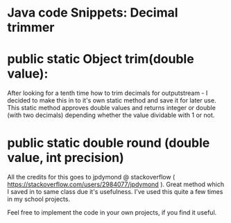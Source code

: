 # Java code Snippets: Decimal trimmer

# public static Object trim(double value):
After looking for a tenth time how to trim decimals for outputstream - I decided to make this in to it's own static method and save it for later use. This static method approves double values and returns integer or double (with two decimals) depending whether the value dividable with 1 or not.

# public static double round (double value, int precision)
All the credits for this goes to jpdymond @ stackoverflow ( https://stackoverflow.com/users/2984077/jpdymond ).
Great method which I saved in to same class due it's usefulness. I've used this quite a few times in my school projects. 

Feel free to implement the code in your own projects, if you find it useful.
